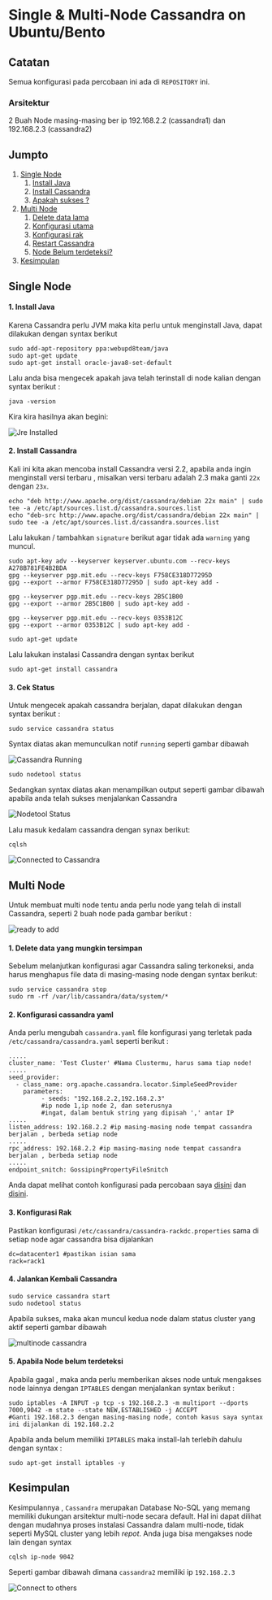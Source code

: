 # Single & Multi-Node Cassandra on Ubuntu/Bento



## Catatan
Semua konfigurasi pada percobaan ini ada di `REPOSITORY` ini. 
### Arsitektur
2 Buah Node masing-masing ber ip 192.168.2.2 (cassandra1) dan 192.168.2.3 (cassandra2)

## Jumpto
1. [Single Node](#single-node)
    1. [Install Java](#1-install-java)
    2. [Install Cassandra](#2-install-cassandra)
    3. [Apakah sukses ?](#3-cek-status)
2. [Multi Node](#multi-node)
    1. [Delete data lama](#1-delete-data-yang-mungkin-tersimpan)
    2. [Konfigurasi utama](#2-konfigurasi-cassandra-yaml)
    3. [Konfigurasi rak](#3-konfigurasi-rak)
    4. [Restart Cassandra](#4-jalankan-kembali-cassandra)
    5. [Node Belum terdeteksi?](#5-apabila-node-belum-terdeteksi)
3. [Kesimpulan](#kesimpulan)
    
## Single Node
#### 1. Install Java
Karena Cassandra perlu JVM maka kita perlu untuk menginstall Java, dapat dilakukan dengan syntax berikut
```
sudo add-apt-repository ppa:webupd8team/java
sudo apt-get update
sudo apt-get install oracle-java8-set-default
```
Lalu anda bisa mengecek apakah java telah terinstall di node kalian dengan syntax berikut :
```
java -version
```
Kira kira hasilnya akan begini:

![Jre Installed](https://github.com/abaar/cassandra/blob/master/screenshoot/jre%20installed.PNG)


#### 2. Install Cassandra
Kali ini kita akan mencoba install Cassandra versi 2.2, apabila anda ingin menginstall versi terbaru , misalkan versi terbaru adalah 2.3 maka ganti `22x` dengan `23x`.
```
echo "deb http://www.apache.org/dist/cassandra/debian 22x main" | sudo tee -a /etc/apt/sources.list.d/cassandra.sources.list
echo "deb-src http://www.apache.org/dist/cassandra/debian 22x main" | sudo tee -a /etc/apt/sources.list.d/cassandra.sources.list
```
Lalu lakukan / tambahkan `signature` berikut agar tidak ada `warning` yang muncul.
```
sudo apt-key adv --keyserver keyserver.ubuntu.com --recv-keys A278B781FE4B2BDA
gpg --keyserver pgp.mit.edu --recv-keys F758CE318D77295D
gpg --export --armor F758CE318D77295D | sudo apt-key add -

gpg --keyserver pgp.mit.edu --recv-keys 2B5C1B00
gpg --export --armor 2B5C1B00 | sudo apt-key add -

gpg --keyserver pgp.mit.edu --recv-keys 0353B12C
gpg --export --armor 0353B12C | sudo apt-key add -

sudo apt-get update
```
Lalu lakukan instalasi Cassandra dengan syntax berikut
```
sudo apt-get install cassandra
```

#### 3. Cek Status
Untuk mengecek apakah cassandra berjalan, dapat dilakukan dengan syntax berikut :
```
sudo service cassandra status
```
Syntax diatas akan memunculkan notif `running` seperti gambar dibawah

![Cassandra Running](https://github.com/abaar/cassandra/blob/master/screenshoot/cassandra%20running.PNG)

```
sudo nodetool status
```
Sedangkan syntax diatas akan menampilkan output seperti gambar dibawah apabila anda telah sukses menjalankan Cassandra

![Nodetool Status](https://github.com/abaar/cassandra/blob/master/screenshoot/cassandra%20nodetool-connected.PNG)

Lalu masuk kedalam cassandra dengan synax berikut:
```
cqlsh
```

![Connected to Cassandra](https://github.com/abaar/cassandra/blob/master/screenshoot/cassandra%20cluster-connected.PNG)


## Multi Node
Untuk membuat multi node tentu anda perlu node yang telah di install Cassandra, seperti 2 buah node pada gambar berikut :

![ready to add](https://github.com/abaar/cassandra/blob/master/screenshoot/ready-to-add.PNG)

#### 1. Delete data yang mungkin tersimpan
Sebelum melanjutkan konfigurasi agar Cassandra saling terkoneksi, anda harus menghapus file data di masing-masing node dengan syntax berikut:
```
sudo service cassandra stop
sudo rm -rf /var/lib/cassandra/data/system/*
```

#### 2. Konfigurasi cassandra yaml
Anda perlu mengubah `cassandra.yaml` file konfigurasi yang terletak pada `/etc/cassandra/cassandra.yaml` seperti berikut :
```
.....
cluster_name: 'Test Cluster' #Nama Clustermu, harus sama tiap node!
.....
seed_provider:
  - class_name: org.apache.cassandra.locator.SimpleSeedProvider
    parameters:
         - seeds: "192.168.2.2,192.168.2.3"
         #ip node 1,ip node 2, dan seterusnya
         #ingat, dalam bentuk string yang dipisah ',' antar IP
.....
listen_address: 192.168.2.2 #ip masing-masing node tempat cassandra berjalan , berbeda setiap node
.....
rpc_address: 192.168.2.2 #ip masing-masing node tempat cassandra berjalan , berbeda setiap node
.....
endpoint_snitch: GossipingPropertyFileSnitch
```
Anda dapat melihat contoh konfigurasi pada percobaan saya [disini](https://github.com/abaar/cassandra/blob/master/cassandra.yml) dan [disini](https://github.com/abaar/cassandra/blob/master/cassandra2.yml).

#### 3. Konfigurasi Rak
Pastikan konfigurasi `/etc/cassandra/cassandra-rackdc.properties`  sama di setiap node agar cassandra bisa dijalankan
```
dc=datacenter1 #pastikan isian sama
rack=rack1
```

#### 4. Jalankan Kembali Cassandra
````
sudo service cassandra start
sudo nodetool status
````
Apabila sukses, maka akan muncul kedua node dalam status cluster yang aktif seperti gambar dibawah

![multinode cassandra](https://github.com/abaar/cassandra/blob/master/screenshoot/multinode%20succeed.PNG)

#### 5. Apabila Node belum terdeteksi
Apabila gagal , maka anda perlu memberikan akses node untuk mengakses node lainnya dengan `IPTABLES` dengan menjalankan syntax berikut :
```
sudo iptables -A INPUT -p tcp -s 192.168.2.3 -m multiport --dports 7000,9042 -m state --state NEW,ESTABLISHED -j ACCEPT
#Ganti 192.168.2.3 dengan masing-masing node, contoh kasus saya syntax ini dijalankan di 192.168.2.2
```
Apabila anda belum memiliki `IPTABLES` maka install-lah terlebih dahulu dengan syntax :
```
sudo apt-get install iptables -y
```

## Kesimpulan
Kesimpulannya , `Cassandra` merupakan Database No-SQL yang memang memiliki dukungan arsitektur multi-node secara default. Hal ini dapat dilihat dengan mudahnya proses instalasi Cassandra dalam multi-node, tidak seperti MySQL cluster yang lebih _repot_. Anda juga bisa mengakses node lain dengan syntax
```
cqlsh ip-node 9042
```
Seperti gambar dibawah dimana `cassandra2` memiliki ip `192.168.2.3`

![Connect to others](https://github.com/abaar/cassandra/blob/master/screenshoot/connected-cqlsh.PNG)
